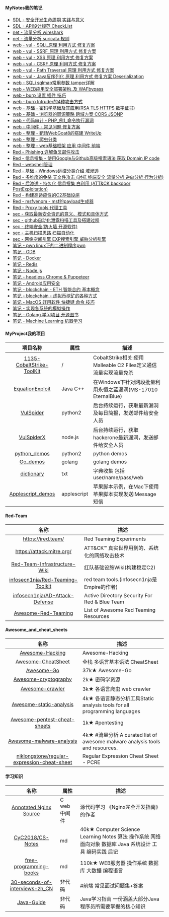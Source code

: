 #### MyNotes我的笔记

 * [SDL - 安全开发生命周期 实践与意义](sdl.md)
 * [SDL - API设计规范 CheckList](sdl_API.md)
 * [net - 流量分析 wireshark](net_wireshark.md)
 * [net - 流量分析 suricata 规则](net_suricata.md)
 * [web - vul - SQLi_原理 利用方式 修复方案](web_vul_sqli.md)
 * [web - vul - SSRF_原理 利用方式 修复方案](web_vul_SSRF.md)
 * [web - vul - XSS  原理 利用方式 修复方案](web_vul_XSS.md)
 * [web - vul - CSRF 原理 利用方式 修复方案](web_vul_CSRF.md)
 * [web - vul - Path Traversal 原理 利用方式 修复方案]( web_vul_PathTraversal.md)
 * [web - vul - Java反序列化 原理 利用方式 修复方案 Deserialization](web_vul_Deserialization.md)
 * [web - SQLi sqlmap常用参数 tamper详解](sec_sqlmap.md)
 * [web - WEB应用安全部署架构_及 WAFbypass](web_WAF_bypass.md)
 * [web - burp 设置 插件 技巧](web_x_burp.md)
 * [web - burp Intruder的4种攻击方式](web_x_burp_Intruder.md)
 * [web - 基础 - 密码学基础及其应用(RSA TLS HTTPS 数字证书)](web_x_https_tls.md)
 * [web - 基础 - 浏览器的同源策略 跨域方案 CORS JSONP](web_x_SOP.md)
 * [web - 代码审计 - PHP_例1_命令执行漏洞](web_code_audit_PHP.md)
 * [web - 中间件 - 常见问题 修复方案](web_vul_mid_SSL_slowhttpdos.md)
 * [web - 整理 - 靶场WebGoat8的搭建 WriteUp](z_web_webgoat.md)
 * [web - 整理 - 爬虫分类](z_web_crawl.md)
 * [web - 整理 - web基础框架 应用 中间件 前端](web_apps.md)
 * [Red - Phishing 详解鱼叉邮件攻击](sec_Phishing.md)
 * [Red - 信息搜集 - 使用Google与Github高级搜索语法 获取 Domain IP code](sec_info_gathering.md)
 * [Red - webshell管理](sec_webshell.md)
 * [Red - 基础 - Windows远控分类介绍 域渗透](sec_RAT.md)
 * [Red - 多维度的免杀 无文件攻击 (对抗 终端安全 流量分析 逆向分析 行为分析)](sec_evasion.md) 
 * [Red - 后渗透 - 持久化 信息搜集 白利用 (ATT&CK backdoor PostExploitation)](sec_RAT_post_exploitation.md)
 * [Red - 构建高适应性的C2基础设施](sec_C2.md)
 * [Red - msfvenom - msf的payload生成器](sec_msfvenom.md)
 * [Red - Proxy tools 代理工具](sec_proxy.md)
 * [sec - 获取最新安全资讯的意义、模式和具体方式](sec_get_news.md)
 * [sec - github自动化泄露扫描工具及搭建过程](sec_github_scan.md)
 * [sec - 终端安全(防火墙 开源软件)](sec_endpoint.md)
 * [sec - 主机扫描思路 扫描自动化](host_sec_port_service_exp.md)
 * [sec - 网络空间引擎 EXP搜索引擎 威胁分析引擎](sec_websites.md)
 * [笔记 - pwn linux下的二进制程序pwn](note_bin_pwn.md)
 * [笔记 - GDB](note_bin_GDB.md)
 * [笔记 - Docker](note_Docker.md)
 * [笔记 - Redis](note_DB_redis.md)
 * [笔记 - Node.js](note_node.md)
 * [笔记 - headless Chrome & Puppeteer](web_headless.md)
 * [笔记 - Android应用安全](note_sec_android.md)
 * [笔记 - blockchain - ETH 智能合约 基本概念](blockchain_SmartContracts.md)
 * [笔记 - blockchain - 虚拟币挖矿的各种方式](blockchain_mining.md)
 * [笔记 - MacOS 好用软件 快捷键 命令 技巧](z_command_Mac.md)
 * [笔记 - 实现各系统的模拟操作](z_auto_operation.md)
 * [笔记 - Golang 学习项目 开源图书](note_Golang.md)
 * [笔记 - Machine Learning 机器学习](note_machine_learning.md)

#### MyProject我的项目

|项目名称|属性|描述|
|:-------------:|--|-----|
|[1135-CobaltStrike-ToolKit](https://github.com/1135/1135-CobaltStrike-ToolKit)|/|CobaltStrike相关:使用Malleable C2 Files定义通信流量实现流量免杀|
|[EquationExploit](https://github.com/1135/EquationExploit)|Java C++|在Windows下针对网段批量利用永恒之蓝漏洞(MS-17010 EternalBlue) |
|[VulSpider](https://github.com/1135/VulSpider)|python2|后台持续运行，获取最新漏洞及每日简报，发送邮件给安全人员|
|[VulSpiderX](https://github.com/1135/VulSpiderX)|node.js|后台持续运行，获取hackerone最新漏洞，发送邮件给安全人员|
|[python_demos](https://github.com/1135/python_demos)|python2|python demos|
|[Go_demos](https://github.com/1135/Go_demos)|golang|golang demos|
|[dictionary](https://github.com/1135/dictionary)|txt|字典收集 包括user/name/pass/web|
|[Applescript_demos](https://github.com/1135/Applescript_demos)|applescript|苹果脚本示例，在Mac下使用苹果脚本实现发送iMessage短信|

#### Red-Team

|名称|描述|
|:-------------:|--|
|https://ired.team/| Red Teaming Experiments |
|https://attack.mitre.org/| ATT&CK™ 真实世界用到的、系统化的网络攻击技术|
|[Red-Team-Infrastructure-Wiki](https://github.com/bluscreenofjeff/Red-Team-Infrastructure-Wiki)|红队基础设施Wiki(构建稳定C2)|
|[infosecn1nja/Red-Teaming-Toolkit](https://github.com/infosecn1nja/Red-Teaming-Toolkit)|red team tools.(infosecn1nja是Empire的作者)|
|[infosecn1nja/AD-Attack-Defense](https://github.com/infosecn1nja/AD-Attack-Defense)|Active Directory Security For Red & Blue Team|
|[Awesome-Red-Teaming](https://github.com/yeyintminthuhtut/Awesome-Red-Teaming)|List of Awesome Red Teaming Resources|

#### Awesome_and_cheat_sheets

|名称|描述|
|:-------------:|-----|
|[Awesome-Hacking](https://github.com/Hack-with-Github/Awesome-Hacking)|Awesome-Hacking|
|[Awesome-CheatSheet](https://github.com/wxyyxc1992/Awesome-CheatSheet)|全栈 多语言基本语法 CheatSheet|
|[Awesome-Go](https://github.com/avelino/awesome-go)|37k★ Awesome-Go|
|[Awesome-cryptography](https://github.com/sobolevn/awesome-cryptography)|2k★ 密码学资源|
|[Awesome-crawler](https://github.com/BruceDone/awesome-crawler)|3k★ 各语言爬虫 web crawler|
|[Awesome-static-analysis](https://github.com/mre/awesome-static-analysis)|4k★ 各语言静态分析工具Static analysis tools for all programming languages|
|[Awesome-pentest-cheat-sheets](https://github.com/coreb1t/awesome-pentest-cheat-sheets)|1k★ #pentesting |
|[Awesome-malware-analysis](https://github.com/rshipp/awesome-malware-analysis)|4k★ #流量分析 A curated list of awesome malware analysis tools and resources.|
|[niklongstone/regular-expression-cheat-sheet](https://github.com/niklongstone/regular-expression-cheat-sheet)|Regular Expression Cheat Sheet - PCRE|

#### 学习知识

|名称|属性|描述|
|:-------------:|--|-----|
|[Annotated Nginx Source](https://github.com/chronolaw/annotated_nginx)|C web中间件|源代码学习 《Nginx完全开发指南》的作者 |
|[CyC2018/CS-Notes](https://github.com/CyC2018/CS-Notes)|md|40k★ Computer Science Learning Notes 算法 操作系统 网络 面向对象 数据库 Java 系统设计 工具 编码实践 后记|
|[free-programming-books](https://github.com/EbookFoundation/free-programming-books/blob/master/free-programming-books-zh.md)|md|110k★ WEB服务器 操作系统 数据库 大数据 编程语言|
|[30-seconds-of-interviews-zh_CN](https://github.com/b3log/30-seconds-of-interviews-zh_CN)|非代码|#前端 常见面试问题集+答案|
|[Java-Guide](https://github.com/Snailclimb/Java-Guide)|非代码|Java学习指南 一份涵盖大部分Java程序员所需要掌握的核心知识|
